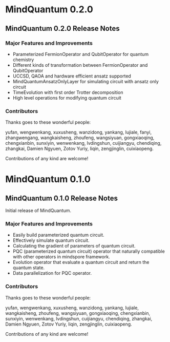 # MindQuantum 0.2.0 

## MindQuantum 0.2.0 Release Notes

### Major Features and Improvements

* Parameterized FermionOperator and QubitOperator for quantum chemistry
* Different kinds of transformation between FermionOperator and QubitOperator
* UCCSD, QAOA and hardware efficient ansatz supported
* MindQuantumAnsatzOnlyLayer for simulating circuit with ansatz only circuit
* TimeEvolution with first order Trotter decomposition
* High level operations for modifying quantum circuit

### Contributors

Thanks goes to these wonderful people:

yufan, wengwenkang, xuxusheng, wanzidong, yankang, lujiale, fanyi, zhangwengang, wangkaisheng, zhoufeng, wangsiyuan, gongxiaoqing, chengxianbin, sunxiyin, wenwenkang, lvdingshun, cuijiangyu, chendiqing, zhangkai, Damien Ngyuen, Zotov Yuriy, liqin, zengjinglin, cuixiaopeng.

Contributions of any kind are welcome!

# MindQuantum 0.1.0 

## MindQuantum 0.1.0 Release Notes

Initial release of MindQuantum.

### Major Features and Improvements

* Easily build parameterized quantum circuit.
* Effectively simulate quantum circuit.
* Calculating the gradient of parameters of quantum circuit.
* PQC (parameterized quantum circuit) operator that naturally compatible with other operators in mindspore framework.
* Evolution operator that evaluate a quantum circuit and return the quantum state.
* Data parallelization for PQC operator.

### Contributors

Thanks goes to these wonderful people:

yufan, wengwenkang, xuxusheng, wanzidong, yankang, lujiale, wangkaisheng, zhoufeng, wangsiyuan, gongxiaoqing, chengxianbin, sunxiyin, wenwenkang, lvdingshun, cuijiangyu, chendiqing, zhangkai, Damien Ngyuen, Zotov Yuriy, liqin, zengjinglin, cuixiaopeng.

Contributions of any kind are welcome!
